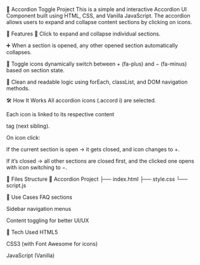 🔽 Accordion Toggle Project
This is a simple and interactive Accordion UI Component built using HTML, CSS, and Vanilla JavaScript. The accordion allows users to expand and collapse content sections by clicking on icons.


📌 Features
🔘 Click to expand and collapse individual sections.

➕ When a section is opened, any other opened section automatically collapses.

🔁 Toggle icons dynamically switch between + (fa-plus) and − (fa-minus) based on section state.

🧠 Clean and readable logic using forEach, classList, and DOM navigation methods.


🛠️ How It Works
All accordion icons (.accord i) are selected.

Each icon is linked to its respective content <p> tag (next sibling).

On icon click:

If the current section is open → it gets closed, and icon changes to +.

If it’s closed → all other sections are closed first, and the clicked one opens with icon switching to −.

📂 Files Structure
📁 Accordion Project
├── index.html
├── style.css
└── script.js


🎯 Use Cases
FAQ sections

Sidebar navigation menus

Content toggling for better UI/UX


🧩 Tech Used
HTML5

CSS3 (with Font Awesome for icons)

JavaScript (Vanilla)
